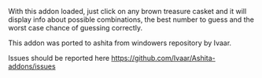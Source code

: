 With this addon loaded, just click on any brown treasure casket and it
will display info about possible combinations, the best number to guess
and the worst case chance of guessing correctly.

This addon was ported to ashita from windowers repository by Ivaar.

Issues should be reported here https://github.com/Ivaar/Ashita-addons/issues
